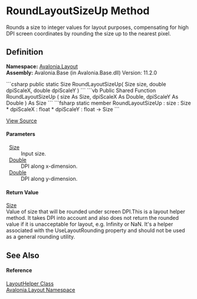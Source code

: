 # RoundLayoutSizeUp Method


Rounds a size to integer values for layout purposes, compensating for high DPI screen coordinates by rounding the size up to the nearest pixel.



## Definition
**Namespace:** <a href="N_Avalonia_Layout">Avalonia.Layout</a>  
**Assembly:** Avalonia.Base (in Avalonia.Base.dll) Version: 11.2.0

<Tabs groupId="api-code-preview">
<TabItem value="csharp" label="C#">
```csharp
public static Size RoundLayoutSizeUp(
	Size size,
	double dpiScaleX,
	double dpiScaleY
)
```
</TabItem>
<TabItem value="vb" label="VB">
```vb
Public Shared Function RoundLayoutSizeUp ( 
	size As Size,
	dpiScaleX As Double,
	dpiScaleY As Double
) As Size
```
</TabItem>
<TabItem value="fsharp" label="F#">
```fsharp
static member RoundLayoutSizeUp : 
        size : Size * 
        dpiScaleX : float * 
        dpiScaleY : float -> Size 
```
</TabItem>
</Tabs>



<a href="https://github.com/AvaloniaUI/Avalonia/tree/master/src/Avalonia.Base/Layout/LayoutHelper.cs#L171" title="View the source code">View Source</a>



#### Parameters
<dl><dt>  <a href="T_Avalonia_Size">Size</a></dt><dd>Input size.</dd><dt>  <a href="https://learn.microsoft.com/dotnet/api/system.double" target="_blank" rel="noopener noreferrer">Double</a></dt><dd>DPI along x-dimension.</dd><dt>  <a href="https://learn.microsoft.com/dotnet/api/system.double" target="_blank" rel="noopener noreferrer">Double</a></dt><dd>DPI along y-dimension.</dd></dl>

#### Return Value
<a href="T_Avalonia_Size">Size</a>  
Value of size that will be rounded under screen DPI.This is a layout helper method. It takes DPI into account and also does not return the rounded value if it is unacceptable for layout, e.g. Infinity or NaN. It's a helper associated with the UseLayoutRounding property and should not be used as a general rounding utility.

## See Also


#### Reference
<a href="T_Avalonia_Layout_LayoutHelper">LayoutHelper Class</a>  
<a href="N_Avalonia_Layout">Avalonia.Layout Namespace</a>  

